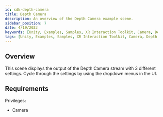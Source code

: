 ```yaml
---
id: sdk-depth-camera
title: Depth Camera
description: An overview of the Depth Camera example scene.
sidebar_position: 7
date: 4/19/2023
keywords: [Unity, Examples, Samples, XR Interaction Toolkit, Camera, Depth Camera]
tags: [Unity, Examples, Samples, XR Interaction Toolkit, Camera, Depth Camera]
---
```



## Overview

This scene displays the output of the Depth Camera stream with 3 different settings. Cycle through the settings by using the dropdown menus in the UI.

## Requirements

Privileges:

- Camera
